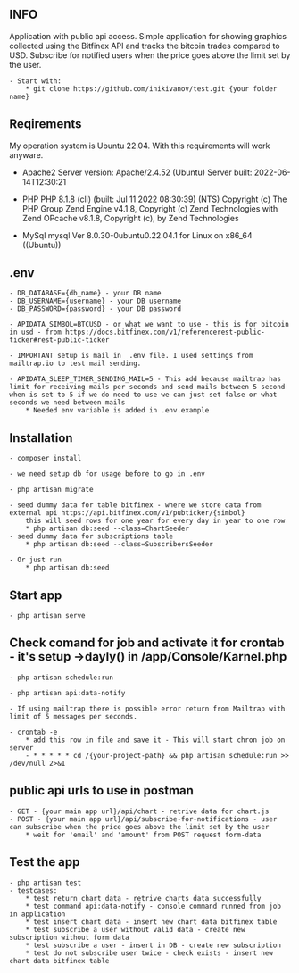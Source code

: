 ## INFO
Application with public api access.
Simple application for showing graphics collected using the Bitfinex API and tracks the bitcoin trades compared to USD. 
Subscribe for notified users when the price goes above the limit set by the user.

    - Start with:
        * git clone https://github.com/inikivanov/test.git {your folder name}

## Reqirements
My operation system is Ubuntu 22.04. 
With this requirements will work anyware.

* Apache2
Server version: Apache/2.4.52 (Ubuntu)
Server built:   2022-06-14T12:30:21

* PHP
PHP 8.1.8 (cli) (built: Jul 11 2022 08:30:39) (NTS)
Copyright (c) The PHP Group
Zend Engine v4.1.8, Copyright (c) Zend Technologies
    with Zend OPcache v8.1.8, Copyright (c), by Zend Technologies

* MySql
mysql  Ver 8.0.30-0ubuntu0.22.04.1 for Linux on x86_64 ((Ubuntu))

## .env
    - DB_DATABASE={db_name} - your DB name 
    - DB_USERNAME={username} - your DB username
    - DB_PASSWORD={password} - your DB password

    - APIDATA_SIMBOL=BTCUSD - or what we want to use - this is for bitcoin in usd - from https://docs.bitfinex.com/v1/referencerest-public-ticker#rest-public-ticker

    - IMPORTANT setup is mail in  .env file. I used settings from mailtrap.io to test mail sending.

    - APIDATA_SLEEP_TIMER_SENDING_MAIL=5 - This add because mailtrap has limit for receiving mails per seconds and send mails between 5 second when is set to 5 if we do need to use we can just set false or what seconds we need between mails
        * Needed env variable is added in .env.example

## Installation
    - composer install

    - we need setup db for usage before to go in .env

    - php artisan migrate

    - seed dummy data for table bitfinex - where we store data from external api https://api.bitfinex.com/v1/pubticker/{simbol}
        this will seed rows for one year for every day in year to one row
        * php artisan db:seed --class=ChartSeeder
    - seed dummy data for subscriptions table
        * php artisan db:seed --class=SubscribersSeeder

    - Or just run
        * php artisan db:seed


## Start app
    - php artisan serve

## Check comand for job and activate it for crontab - it's setup ->dayly() in /app/Console/Karnel.php
    - php artisan schedule:run

    - php artisan api:data-notify

    - If using mailtrap there is possible error return from Mailtrap with limit of 5 messages per seconds.

    - crontab -e
        * add this row in file and save it - This will start chron job on server
        - * * * * * cd /{your-project-path} && php artisan schedule:run >> /dev/null 2>&1

## public api urls to use in postman
    - GET - {your main app url}/api/chart - retrive data for chart.js 
    - POST - {your main app url}/api/subscribe-for-notifications - user can subscribe when the price goes above the limit set by the user
        * weit for 'email' and 'amount' from POST request form-data

## Test the app
    - php artisan test
    - testcases:
        * test return chart data - retrive charts data successfully
        * test command api:data-notify - console command runned from job in application
        * test insert chart data - insert new chart data bitfinex table
        * test subscribe a user without valid data - create new subscription without form data
        * test subscribe a user - insert in DB - create new subscription
        * test do not subscribe user twice - check exists - insert new chart data bitfinex table